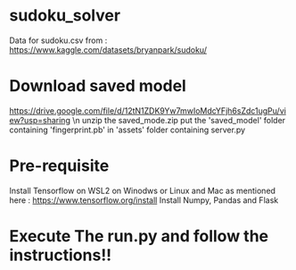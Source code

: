 # sudoku_solver
 Data for sudoku.csv from : https://www.kaggle.com/datasets/bryanpark/sudoku/
# Download saved model
 https://drive.google.com/file/d/12tN1ZDK9Yw7mwIoMdcYFjh6sZdc1ugPu/view?usp=sharing \n
 unzip the saved_mode.zip
 put the 'saved_model' folder containing 'fingerprint.pb' in 'assets' folder containing server.py
# Pre-requisite
 Install Tensorflow on WSL2 on Winodws or Linux and Mac as mentioned here : https://www.tensorflow.org/install
 Install Numpy, Pandas and Flask
# Execute The run.py and follow the instructions!!
